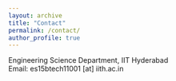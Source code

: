 ```yaml
---
layout: archive
title: "Contact"
permalink: /contact/
author_profile: true
---
```

Engineering Science Department, IIT Hyderabad<br>
Email: es15btech11001 [at] iith.ac.in

